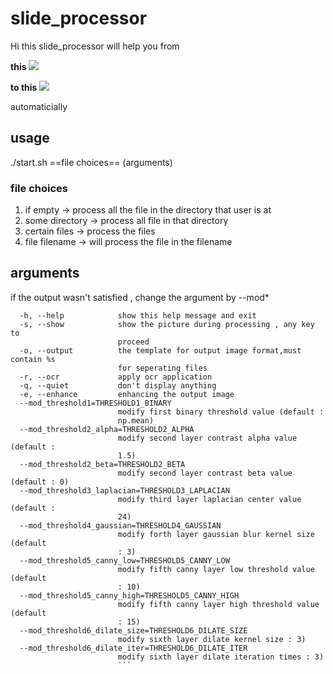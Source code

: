 # slide_processor

Hi
this slide_processor will help you from 

**this**
![](https://i.imgur.com/ZgIZJZ6.jpg)


**to this**
![](https://i.imgur.com/l0wUg0u.jpg)

automaticially

## usage
./start.sh ==file choices== (arguments)

### file choices
1. if empty -> process all the file in the directory that user is at
2. some directory -> process all file in that directory
3. certain files -> process the files
4. file filename -> will process the file in the filename


## arguments
if the output wasn't satisfied , change the argument by --mod*
```
  -h, --help            show this help message and exit
  -s, --show            show the picture during processing , any key to
                        proceed
  -o, --output          the template for output image format,must contain %s
                        for seperating files
  -r, --ocr             apply ocr application
  -q, --quiet           don't display anything
  -e, --enhance         enhancing the output image
  --mod_threshold1=THRESHOLD1_BINARY
                        modify first binary threshold value (default :
                        np.mean)
  --mod_threshold2_alpha=THRESHOLD2_ALPHA
                        modify second layer contrast alpha value (default :
                        1.5)
  --mod_threshold2_beta=THRESHOLD2_BETA
                        modify second layer contrast beta value (default : 0)
  --mod_threshold3_laplacian=THRESHOLD3_LAPLACIAN
                        modify third layer laplacian center value (default :
                        24)
  --mod_threshold4_gaussian=THRESHOLD4_GAUSSIAN
                        modify forth layer gaussian blur kernel size (default
                        : 3)
  --mod_threshold5_canny_low=THRESHOLD5_CANNY_LOW
                        modify fifth canny layer low threshold value (default
                        : 10)
  --mod_threshold5_canny_high=THRESHOLD5_CANNY_HIGH
                        modify fifth canny layer high threshold value (default
                        : 15)
  --mod_threshold6_dilate_size=THRESHOLD6_DILATE_SIZE
                        modify sixth layer dilate kernel size : 3)
  --mod_threshold6_dilate_iter=THRESHOLD6_DILATE_ITER
                        modify sixth layer dilate iteration times : 3)
                        ```
